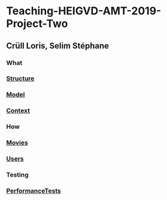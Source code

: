# Teaching-HEIGVD-AMT-2019-Project-Two

## Crüll Loris, Selim Stéphane

### What
### [Structure](docs/Structure.md)
### [Model](docs/Model.md)
### [Context](docs/Context.md)

### How
### [Movies](docs/implementation/api-movies-implementation/implementation-movies.md)
### [Users](docs/implementation/api-users-implementation/implementation-users.md)

### Testing
### [PerformanceTests](docs/PerformanceTests.md)
